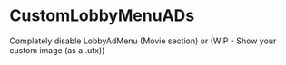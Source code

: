 # CustomLobbyMenuADs

Completely disable LobbyAdMenu (Movie section) or (WIP - Show your custom image (as a .utx))
